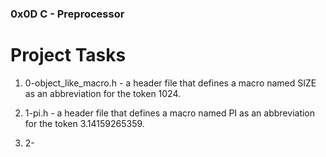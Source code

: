 ### 0x0D C - Preprocessor
# Project Tasks

1. 0-object_like_macro.h - a header file that defines a macro named SIZE as an abbreviation for the token 1024.

2. 1-pi.h - a header file that defines a macro named PI as an abbreviation for the token 3.14159265359.

3. 2-

